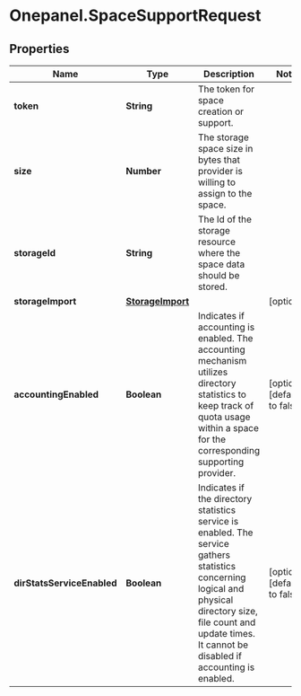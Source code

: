 # Onepanel.SpaceSupportRequest

## Properties
Name | Type | Description | Notes
------------ | ------------- | ------------- | -------------
**token** | **String** | The token for space creation or support. | 
**size** | **Number** | The storage space size in bytes that provider is willing to assign to the space.  | 
**storageId** | **String** | The Id of the storage resource where the space data should be stored.  | 
**storageImport** | [**StorageImport**](StorageImport.md) |  | [optional] 
**accountingEnabled** | **Boolean** | Indicates if accounting is enabled. The accounting mechanism utilizes directory  statistics to keep track of quota usage within a space for the corresponding  supporting provider.  | [optional] [default to false]
**dirStatsServiceEnabled** | **Boolean** | Indicates if the directory statistics service is enabled.  The service gathers statistics concerning logical and physical directory size, file count and update times. It cannot be disabled if accounting is enabled.  | [optional] [default to false]


